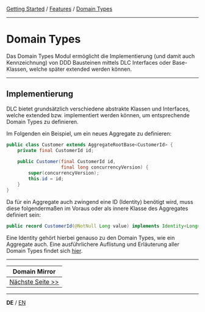 [Getting Started](../index_de.md) / [Features](../guides/features_de.md) / [Domain Types](domain_types_de.md)

---

# Domain Types
Das Domain Types Modul ermöglicht die Implementierung (und damit auch Kennzeichnung) von DDD Bausteinen mittels 
DLC Interfaces oder Base-Klassen, welche später extended werden können.

---

## Implementierung
DLC bietet grundsätzlich verschiedene abstrakte Klassen und Interfaces, welche extended bzw. 
implementiert werden können, um entsprechende Domain Types zu definieren.

Im Folgenden ein Beispiel, um ein neues Aggregate zu definieren:
```Java
public class Customer extends AggregateRootBase<CustomerId> {
    private final CustomerId id;
    
    public Customer(final CustomerId id,
                    final long concurrencyVersion) {
        super(concurrencyVersion);
        this.id = id;
    }
}
```

Da für ein Aggregate auch zwingend eine ID (Identity) benötigt wird, muss diese folgendermaßen im Voraus
oder als innere Klasse des Aggregates definiert sein:
```Java
public record CustomerId(@NotNull Long value) implements Identity<Long> {}
```
Eine Identity gehört hierbei genauso zu den Domain Types, wie ein Aggregate auch. Eine ausführlichere Auflistung 
und Erläuterung aller Domain Types findet sich [hier](../../../readme_building_blocks.md).

---

|            **Domain Mirror**            |
|:---------------------------------------:|
| [Nächste Seite >>](domain_mirror_de.md) |

---

**DE** / [EN](../../english/features/domain_types_en.md)
